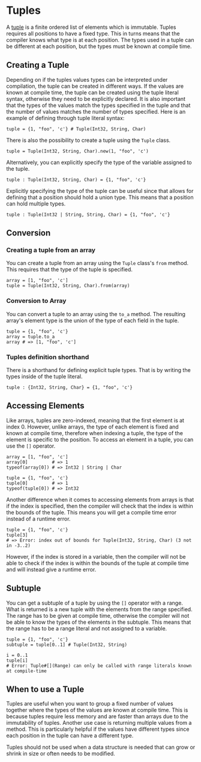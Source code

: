 # Tuples

A [tuple][tuple] is a finite ordered list of elements which is immutable.
Tuples requires all positions to have a fixed type.
This in turns means that the compiler knows what type is at each position.
The types used in a tuple can be different at each position, but the types must be known at compile time.

## Creating a Tuple

Depending on if the tuples values types can be interpreted under compilation, the tuple can be created in different ways.
If the values are known at compile time, the tuple can be created using the tuple literal syntax, otherwise they need to be explicitly declared.
It is also important that the types of the values match the types specified in the tuple and that the number of values matches the number of types specified.
Here is an example of defining through tuple literal syntax:

```crystal
tuple = {1, "foo", 'c'} # Tuple(Int32, String, Char)
```

There is also the possibility to create a tuple using the `Tuple` class.

```crystal
tuple = Tuple(Int32, String, Char).new(1, "foo", 'c')
```

Alternatively, you can explicitly specify the type of the variable assigned to the tuple.

```crystal
tuple : Tuple(Int32, String, Char) = {1, "foo", 'c'}
```

Explicitly specifying the type of the tuple can be useful since that allows for defining that a position should hold a union type.
This means that a position can hold multiple types.

```crystal
tuple : Tuple(Int32 | String, String, Char) = {1, "foo", 'c'}
```

## Conversion

### Creating a tuple from an array

You can create a tuple from an array using the `Tuple` class's `from` method.
This requires that the type of the tuple is specified.

```crystal
array = [1, "foo", 'c']
tuple = Tuple(Int32, String, Char).from(array)
```

### Conversion to Array

You can convert a tuple to an array using the `to_a` method.
The resulting array's element type is the union of the type of each field in the tuple.

```crystal
tuple = {1, "foo", 'c'}
array = tuple.to_a
array # => [1, "foo", 'c']
```

### Tuples definition shorthand

There is a shorthand for defining explicit tuple types.
That is by writing the types inside of the tuple literal.

```crystal
tuple : {Int32, String, Char} = {1, "foo", 'c'}
```

## Accessing Elements

Like arrays, tuples are zero-indexed, meaning that the first element is at index 0.
However, unlike arrays, the type of each element is fixed and known at compile time, therefore when indexing a tuple, the type of the element is specific to the position.
To access an element in a tuple, you can use the `[]` operator.

```crystal
array = [1, "foo", 'c']
array[0]         # => 1
typeof(array[0]) # => Int32 | String | Char

tuple = {1, "foo", 'c'}
tuple[0]         # => 1
typeof(tuple[0]) # => Int32
```

Another difference when it comes to accessing elements from arrays is that if the index is specified, then the compiler will check that the index is within the bounds of the tuple.
This means you will get a compile time error instead of a runtime error.

```crystal
tuple = {1, "foo", 'c'}
tuple[3]
# => Error: index out of bounds for Tuple(Int32, String, Char) (3 not in -3..2)
```

However, if the index is stored in a variable, then the compiler will not be able to check if the index is within the bounds of the tuple at compile time and will instead give a runtime error.

## Subtuple

You can get a subtuple of a tuple by using the `[]` operator with a range.
What is returned is a new tuple with the elements from the range specified.
The range has to be given at compile time, otherwise the compiler will not be able to know the types of the elements in the subtuple.
This means that the range has to be a range literal and not assigned to a variable.

```crystal
tuple = {1, "foo", 'c'}
subtuple = tuple[0..1] # Tuple(Int32, String)

i = 0..1
tuple[i]
# Error: Tuple#[](Range) can only be called with range literals known at compile-time
```

## When to use a Tuple

Tuples are useful when you want to group a fixed number of values together where the types of the values are known at compile time.
This is because tuples require less memory and are faster than arrays due to the immutability of tuples.
Another use case is returning multiple values from a method.
This is particularly helpful if the values have different types since each position in the tuple can have a different type.

Tuples should not be used when a data structure is needed that can grow or shrink in size or often needs to be modified.

[tuple]: https://crystal-lang.org/reference/syntax_and_semantics/literals/tuple.html

